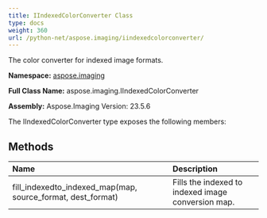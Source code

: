 ```yaml
---
title: IIndexedColorConverter Class
type: docs
weight: 360
url: /python-net/aspose.imaging/iindexedcolorconverter/
---
```


The color converter for indexed image formats.

**Namespace:** [aspose.imaging](/imaging/python-net/aspose.imaging/)

**Full Class Name:** aspose.imaging.IIndexedColorConverter

**Assembly:**  Aspose.Imaging Version: 23.5.6

The IIndexedColorConverter type exposes the following members:
## **Methods**
|**Name**|**Description**|
| :- | :- |
|fill_indexedto_indexed_map(map, source_format, dest_format)|Fills the indexed to indexed image conversion map.|

